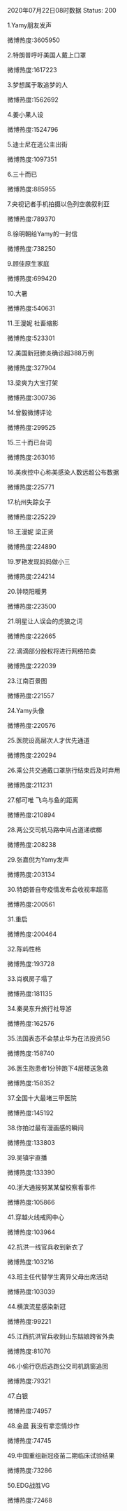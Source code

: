 2020年07月22日08时数据
Status: 200

1.Yamy朋友发声

微博热度:3605950

2.特朗普呼吁美国人戴上口罩

微博热度:1617223

3.梦想属于敢追梦的人

微博热度:1562692

4.姜小果人设

微博热度:1524796

5.迪士尼在逃公主出街

微博热度:1097351

6.三十而已

微博热度:885955

7.央视记者手机拍摄以色列空袭叙利亚

微博热度:789370

8.徐明朝给Yamy的一封信

微博热度:738250

9.顾佳原生家庭

微博热度:699420

10.大暑

微博热度:540631

11.王漫妮 社畜缩影

微博热度:523301

12.美国新冠肺炎确诊超388万例

微博热度:327904

13.梁爽为大宝打架

微博热度:300736

14.曾毅微博评论

微博热度:299525

15.三十而已台词

微博热度:263016

16.美疾控中心称美感染人数远超公布数据

微博热度:225771

17.杭州失踪女子

微博热度:225229

18.王漫妮 梁正贤

微博热度:224890

19.罗艳发现妈妈做小三

微博热度:224214

20.钟晓阳暖男

微博热度:223500

21.明星让人误会的虎狼之词

微博热度:222665

22.滴滴部分股权将进行网络拍卖

微博热度:222039

23.江南百景图

微博热度:221557

24.Yamy头像

微博热度:220576

25.医院设高层次人才优先通道

微博热度:220294

26.乘公共交通戴口罩旅行结束后及时弃用

微博热度:211231

27.郁可唯 飞鸟与鱼的距离

微博热度:210894

28.两公交司机马路中间占道递槟榔

微博热度:208238

29.张嘉倪为Yamy发声

微博热度:203134

30.特朗普自夸疫情发布会收视率超高

微博热度:200561

31.重启

微博热度:200464

32.陈屿性格

微博热度:193728

33.肖枫房子塌了

微博热度:181135

34.秦昊东升旅行社导游

微博热度:162576

35.法国表态不会禁止华为在法投资5G

微博热度:158740

36.医生抱患者1分钟跑下4层楼送急救

微博热度:158352

37.全国十大最堵三甲医院

微博热度:145192

38.你拍过最有漫画感的瞬间

微博热度:133803

39.吴镇宇直播

微博热度:133390

40.浙大通报努某某留校察看事件

微博热度:105866

41.穿越火线戒网中心

微博热度:103964

42.抗洪一线官兵收到新衣了

微博热度:103216

43.班主任代替学生离异父母出席活动

微博热度:103039

44.横滨流星感染新冠

微博热度:99221

45.江西抗洪官兵收到山东姑娘跨省外卖

微博热度:81076

46.小偷行窃后逃跑公交司机跳窗追回

微博热度:79321

47.白银

微博热度:74957

48.金晨 我没有拿恋情炒作

微博热度:74745

49.中国重组新冠疫苗二期临床试验结果

微博热度:73286

50.EDG战胜VG

微博热度:72468

